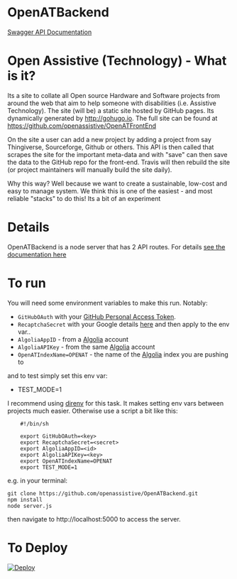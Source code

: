 OpenATBackend
================

[Swagger API Documentation](http://api.openassistive.org/docs/v1/#!/default/saveProject)


Open Assistive (Technology) - What is it? 
============================
Its a site to collate all Open source Hardware and Software projects from around the web that aim to help someone with disabilities (i.e. Assistive Technology).
The site (will be) a static site hosted by GitHub pages. Its dynamically generated by http://gohugo.io. The full site can be found at https://github.com/openassistive/OpenATFrontEnd

On the site a user can add a new project by adding a project from say Thingiverse, Sourceforge, Github or others. This API is then called that scrapes the site for the important meta-data and with "save" can then save the data to the GitHub repo for the front-end. Travis will then rebuild the site (or project maintainers will manually build the site daily).

Why this way? Well because we want to create a sustainable, low-cost and easy to manage system. We think this is one of the easiest - and most reliable "stacks" to do this! Its a bit of an experiment

Details
=======

OpenATBackend is a node server that has 2 API routes. For details [see the documentation here](http://api.openassistive.org/docs/v1/)

To run
======

You will need some environment variables to make this run. Notably:

* `GitHubOAuth` with your [GitHub Personal Access Token](https://github.com/settings/tokens). 
* `RecaptchaSecret` with your Google details [here](https://www.google.com/recaptcha/admin) and then apply to the env var..
* `AlgoliaAppID` - from a [Algolia](http://algolia.com) account
* `AlgoliaAPIKey` - from the same [Algolia](http://algolia.com) account
* `OpenATIndexName=OPENAT` - the name of the [Algolia](http://algolia.com) index you are pushing to

and to test simply set this env var:

* TEST_MODE=1

I recommend using [direnv](http://direnv.net) for this task. It makes setting env vars between projects much easier.  Otherwise use a script a bit like this:

		#!/bin/sh

		export GitHubOAuth=<key>
		export RecaptchaSecret=<secret>
		export AlgoliaAppID=<id>
		export AlgoliaAPIKey=<key>
		export OpenATIndexName=OPENAT
		export TEST_MODE=1

e.g. in your terminal:

	git clone https://github.com/openassistive/OpenATBackend.git
	npm install
	node server.js 

then navigate to http://localhost:5000 to access the server. 


To Deploy
=========

[![Deploy](https://www.herokucdn.com/deploy/button.svg)](https://heroku.com/deploy)
